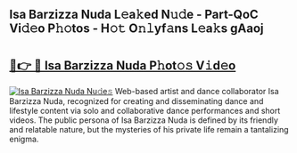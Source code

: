 ## Isa Barzizza Nuda L𝚎a𝚔ed N𝚞𝚍e - Part-QoC Vi𝚍𝚎o P𝚑𝚘tos - H𝚘𝚝 O𝚗𝚕yf𝚊ns L𝚎a𝚔s gAaoj

# <h2><a href="http://kf5lr9a.oniu.top/?m=Isa+Barzizza+Nuda">🔗👉 🔴 Isa Barzizza Nuda P𝚑ot𝚘𝚜 V𝚒d𝚎o</a></h2>

[![Isa Barzizza Nuda Nu𝚍e𝚜](https://i.imgur.com/0qMVB7G.gif)](http://kf5lr9a.oniu.top/?m=Isa+Barzizza+Nuda)
Web-based artist and dance collaborator Isa Barzizza Nuda, recognized for creating and disseminating dance and lifestyle content via solo and collaborative dance performances and short videos. The public persona of Isa Barzizza Nuda is defined by its friendly and relatable nature, but the mysteries of his private life remain a tantalizing enigma.  
